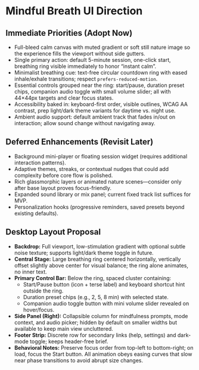 # Mindful Breath UI Direction

## Immediate Priorities (Adopt Now)
- Full-bleed calm canvas with muted gradient or soft still nature image so the experience fills the viewport without side gutters.
- Single primary action: default 5-minute session, one-click start, breathing ring visible immediately to honor “instant calm”.
- Minimalist breathing cue: text-free circular countdown ring with eased inhale/exhale transitions; respect `prefers-reduced-motion`.
- Essential controls grouped near the ring: start/pause, duration preset chips, companion audio toggle with small volume slider; all with 44×44px targets and clear focus states.
- Accessibility baked in: keyboard-first order, visible outlines, WCAG AA contrast, prep light/dark theme variants for daytime vs. night use.
- Ambient audio support: default ambient track that fades in/out on interaction; allow sound change without navigating away.

## Deferred Enhancements (Revisit Later)
- Background mini-player or floating session widget (requires additional interaction patterns).
- Adaptive themes, streaks, or contextual nudges that could add complexity before core flow is polished.
- Rich glassmorphic layers or animated nature scenes—consider only after base layout proves focus-friendly.
- Expanded sound library or mix panel; current fixed track list suffices for MVP.
- Personalization hooks (progressive reminders, saved presets beyond existing defaults).

## Desktop Layout Proposal
- **Backdrop:** Full viewport, low-stimulation gradient with optional subtle noise texture; supports light/dark theme toggle in future.
- **Central Stage:** Large breathing ring centered horizontally, vertically offset slightly above center for visual balance; the ring alone animates, no inner text.
- **Primary Control Bar:** Below the ring, spaced cluster containing:
  - Start/Pause button (icon + terse label) and keyboard shortcut hint outside the ring.
  - Duration preset chips (e.g., 2, 5, 8 min) with selected state.
  - Companion audio toggle button with mini volume slider revealed on hover/focus.
- **Side Panel (Right):** Collapsible column for mindfulness prompts, mode context, and audio picker; hidden by default on smaller widths but available to keep main view uncluttered.
- **Footer Strip:** Discrete row for secondary links (help, settings) and dark-mode toggle; keeps header-free brief.
- **Behavioral Notes:** Preserve focus order from top-left to bottom-right; on load, focus the Start button. All animation obeys easing curves that slow near phase transitions to avoid abrupt size changes.
